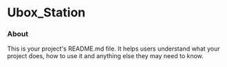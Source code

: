 Ubox_Station
============

### About

This is your project's README.md file. It helps users understand what your
project does, how to use it and anything else they may need to know.